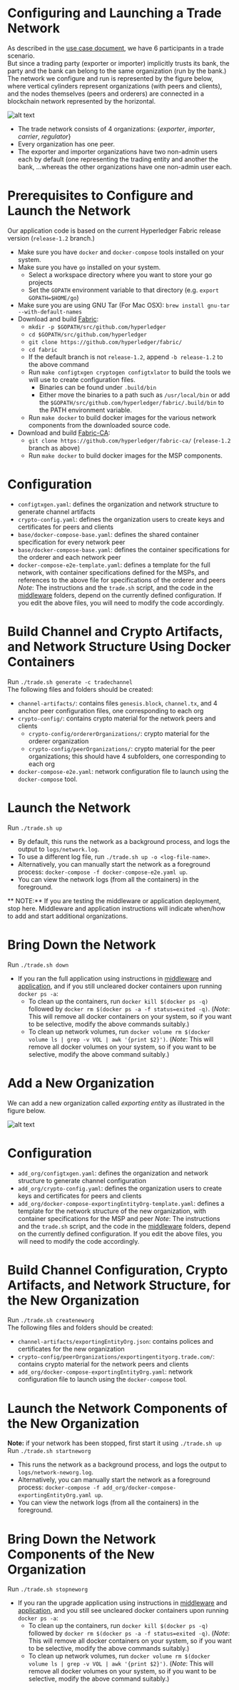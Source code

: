 # Configuring and Launching a Trade Network
As described in the [use case document](../docs/Use-Case-Description.docx), we have 6 participants in a trade scenario.   
But since a trading party (exporter or importer) implicitly trusts its bank, the party and the bank can belong to the same organization (run by the bank.)   
The network we configure and run is represented by the figure below, where vertical cylinders represent organizations (with peers and clients), and 
the nodes themselves (peers and orderers) are connected in a blockchain network represented by the horizontal.

![alt text](../docs/Initial-Network.png)

- The trade network consists of 4 organizations: {_exporter_, _importer_, _carrier_, _regulator_}
- Every organization has one peer.
- The exporter and importer organizations have two non-admin users each by default (one representing the trading entity and another the bank, 
...whereas the other organizations have one non-admin user each.

# Prerequisites to Configure and Launch the Network
Our application code is based on the current Hyperledger Fabric release version (`release-1.2` branch.)
- Make sure you have `docker` and `docker-compose` tools installed on your system.
- Make sure you have `go` installed on your system.
  * Select a workspace directory where you want to store your go projects
  * Set the `GOPATH` environment variable to that directory
    (e.g. `export GOPATH=$HOME/go`)
- Make sure you are using GNU Tar (For Mac OSX):
  `brew install gnu-tar --with-default-names`
- Download and build [Fabric](https://github.com/hyperledger/fabric/):
  * `mkdir -p $GOPATH/src/github.com/hyperledger`
  * `cd $GOPATH/src/github.com/hyperledger`
  * `git clone https://github.com/hyperledger/fabric/`
  * `cd fabric`
  * If the default branch is not `release-1.2`, append `-b release-1.2` to the above command
  * Run `make configtxgen cryptogen configtxlator` to build the tools we will use to create configuration files.
    * Binaries can be found under `.build/bin`
    * Either move the binaries to a path such as `/usr/local/bin` or add the `$GOPATH/src/github.com/hyperledger/fabric/.build/bin` to the PATH environment variable.
  * Run `make docker` to build docker images for the various network components from the downloaded source code.
- Download and build [Fabric-CA](https://github.com/hyperledger/fabric-ca/):
  * `git clone https://github.com/hyperledger/fabric-ca/` (`release-1.2` branch as above)
  * Run `make docker` to build docker images for the MSP components.

# Configuration
- `configtxgen.yaml`: defines the organization and network structure to generate channel artifacts
- `crypto-config.yaml`: defines the organization users to create keys and certificates for peers and clients
- `base/docker-compose-base.yaml`: defines the shared container specification for every network peer
- `base/docker-compose-base.yaml`: defines the container specifications for the orderer and each network peer
- `docker-compose-e2e-template.yaml`: defines a template for the full network, with container specifications defined for the MSPs, and references to the above file for specifications of the orderer and peers
_Note_: The instructions and the `trade.sh` script, and the code in the [middleware](../middleware/) folders, depend on the currently defined configuration. If you edit the above files, you will need to modify the code accordingly.

# Build Channel and Crypto Artifacts, and Network Structure Using Docker Containers
Run `./trade.sh generate -c tradechannel`   
The following files and folders should be created:
- `channel-artifacts/`: contains files `genesis.block`, `channel.tx`, and 4 anchor peer configuration files, one corresponding to each org
- `crypto-config/`: contains crypto material for the network peers and clients
  * `crypto-config/ordererOrganizations/`: crypto material for the orderer organization
  * `crypto-config/peerOrganizations/`: crypto material for the peer organizations; this should have 4 subfolders, one corresponding to each org
- `docker-compose-e2e.yaml`: network configuration file to launch using the `docker-compose` tool.

# Launch the Network
Run `./trade.sh up`
- By default, this runs the network as a background process, and logs the output to `logs/network.log`.
- To use a different log file, run `./trade.sh up -o <log-file-name>`.
- Alternatively, you can manually start the network as a foreground process: `docker-compose -f docker-compose-e2e.yaml up`.
- You can view the network logs (from all the containers) in the foreground.

** NOTE:** If you are testing the middleware or application deployment, stop here. Middleware and application instructions will indicate when/how to add and start additional organizations.  
  
# Bring Down the Network
Run `./trade.sh down`
- If you ran the full application using instructions in [middleware](../middleware/) and [application](../application/), and if you still uncleared docker containers upon running `docker ps -a`:
  * To clean up the containers, run `docker kill $(docker ps -q)` followed by `docker rm $(docker ps -a -f status=exited -q)`.
    (*Note*: This will remove all docker containers on your system, so if you want to be selective, modify the above commands suitably.)
  * To clean up network volumes, run `docker volume rm $(docker volume ls | grep -v VOL | awk '{print $2}')`.
    (*Note*: This will remove all docker volumes on your system, so if you want to be selective, modify the above command suitably.)


# Add a New Organization
We can add a new organization called _exporting entity_ as illustrated in the figure below.

![alt text](../docs/Augmented-Network.png)

# Configuration
- `add_org/configtxgen.yaml`: defines the organization and network structure to generate channel configuration
- `add_org/crypto-config.yaml`: defines the organization users to create keys and certificates for peers and clients
- `add_org/docker-compose-exportingEntityOrg-template.yaml`: defines a template for the network structure of the new organization, with container specifications for the MSP and peer
_Note_: The instructions and the `trade.sh` script, and the code in the [middleware](../middleware/) folders, depend on the currently defined configuration. If you edit the above files, you will need to modify the code accordingly.

# Build Channel Configuration, Crypto Artifacts, and Network Structure, for the New Organization
Run `./trade.sh createneworg`   
The following files and folders should be created:
- `channel-artifacts/exportingEntityOrg.json`: contains polices and certificates for the new organization
- `crypto-config/peerOrganizations/exportingentityorg.trade.com/`: contains crypto material for the network peers and clients
- `add_org/docker-compose-exportingEntityOrg.yaml`: network configuration file to launch using the `docker-compose` tool.

# Launch the Network Components of the New Organization
**Note:** if your network has been stopped, first start it using `./trade.sh up`  
Run `./trade.sh startneworg`  
- This runs the network as a background process, and logs the output to `logs/network-neworg.log`.
- Alternatively, you can manually start the network as a foreground process: `docker-compose -f add_org/docker-compose-exportingEntityOrg.yaml up`.
- You can view the network logs (from all the containers) in the foreground.

# Bring Down the Network Components of the New Organization
Run `./trade.sh stopneworg`
- If you ran the upgrade application using instructions in [middleware](../middleware/) and [application](../application/), and you still see uncleared docker containers upon running `docker ps -a`:
  * To clean up the containers, run `docker kill $(docker ps -q)` followed by `docker rm $(docker ps -a -f status=exited -q)`.
    (*Note*: This will remove all docker containers on your system, so if you want to be selective, modify the above commands suitably.)
  * To clean up network volumes, run `docker volume rm $(docker volume ls | grep -v VOL | awk '{print $2}')`.
    (*Note*: This will remove all docker volumes on your system, so if you want to be selective, modify the above command suitably.)
